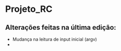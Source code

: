 # Projeto_RC

## Alterações feitas na última edição:

- Mudança na leitura de input inicial (argv)
- 